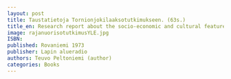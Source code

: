 ```yaml
---
layout: post
title: Taustatietoja Tornionjokilaaksotutkimukseen. (63s.)
title_en: Research report about the socio-economic and cultural features on both sides of Tornio river in Finland and Sweden. 
image: rajanuorisotutkimusYLE.jpg
ISBN: 
published: Rovaniemi 1973 
publisher: Lapin alueradio
authors: Teuvo Peltoniemi (author)
categories: Books
---
```

